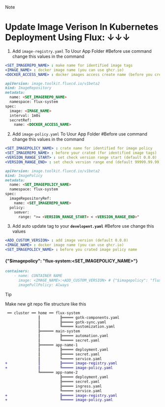 > [!note]  
> # Update Image Verison In Kubernetes Deployment Using Flux: ↓↓↓
>
> 1. Add ` image-registry.yaml ` To Uour App Folder
> #Before use command change this values in the command
> ```yaml
> <SET_IMAGEREPO_NAME> : make name for identified image tags
> <IMAGE_NAME> : docker image name (you can use ghcr.io)
> <DOCKER_ACCESS_NAME> : docker images access create name (before you created in automation setup process)
> ```
> ```md
> apiVersion: image.toolkit.fluxcd.io/v1beta2
> kind: ImageRepository
> metadata:
>   name: <SET_IMAGEREPO_NAME>
>   namespace: flux-system
> spec:
>   image: <IMAGE_NAME>
>   interval: 1m0s
>   secretRef:
>     name: <DOCKER_ACCESS_NAME>
> ```
> 
> 2. Add ` image-policy.yaml ` To Uour App Folder
> #Before use command change this values in the command
> ```yaml
> <SET_IMAGEPOLICY_NAME> : crate name for identified for image policy
> <SET_IMAGEREPO_NAME> : before your crated (for identified image tags)
> <VERSION_RANGE_START> : set check version range start (default 0.0.0)
> <VERSION_RANGE_END> : set check version range end (default 99999.99.99)
> ```
> ```md
> apiVersion: image.toolkit.fluxcd.io/v1beta2
> kind: ImagePolicy
> metadata:
>   name: <SET_IMAGEPOLICY_NAME>
>   namespace: flux-system
> spec:
>   imageRepositoryRef:
>     name: <SET_IMAGEREPO_NAME>
>   policy:
>     semver:
>       range: ">= <VERSION_RANGE_START> < <VERSION_RANGE_END>"
> ```
> 
> 3. Add auto update tag to your **` developent.yaml `**
> #Before use change this values
> ```yaml
> <ADD_CUSTOM_VERSION> : add image version (default 0.0.0)
> <IMAGE_NAME> : docker image name (you can use ghcr.io)
> <SET_IMAGEPOLICY_NAME> : before you crated image policy name
> ```
> #### {"$imagepolicy": "flux-system:<SET_IMAGEPOLICY_NAME>"}
> ```md
> containers:
>     - name: CONTAINER NAME
>       image: <IMAGE_NAME>:<ADD_CUSTOM_VERSION> # {"$imagepolicy": "flux-system:<SET_IMAGEPOLICY_NAME>"}
>       imagePullPolicy: Always
> ```

> [!tip]
> Make new git repo flie structure like this
```diff
 ══ cluster ══ home ══ flux-system
               ║         ╠═════ gotk-components.yaml
               ║         ╠═════ gotk-sync.yaml
               ║         ╚═════ kustomization.yaml
               ╠══════ main-system
               ║         ╠═════ automation.yaml
               ║         ╚═════ secret.yaml
               ╠══════ app-name-1
               ║         ╠═════ deployment.yaml
               ║         ╠═════ secret.yaml
               ║         ╚═════ service.yaml
+              ║         ╠═════ image-registry.yaml
+              ║         ╚═════ image-policy.yaml
               ╚══════ app-name-2
                         ╠═════ deployment.yaml
                         ╠═════ secret.yaml
                         ╠═════ ingress.yaml
                         ╚═════ service.yaml
+                        ╠═════ image-registry.yaml
+                        ╚═════ image-policy.yaml

```